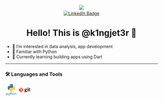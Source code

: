 <div id="header" align="center">
  <img src="https://media.giphy.com/media/5eLDrEaRGHegx2FeF2/giphy.gif" width="250"/>
</div>

<div id="badges" align="center">
 <a href="https://www.linkedin.com/in/changting-lin/">
  <img src="https://img.shields.io/badge/LinkedIn-blue?style=for-the-badge&logo=linkedin&logoColor=white" alt="LinkedIn Badge"/>
 </a>
</div>

<h1 align="center">
 Hello! This is @k1ngjet3r 👋
</h1>

- 👀 I’m interested in data analysis, app development
- 🐍 Familiar with Python
- 🎯 Currently learning building apps using Dart

---

### :hammer_and_wrench: Languages and Tools

<div>
<img src="https://github.com/devicons/devicon/blob/master/icons/python/python-original-wordmark.svg" title="Python" **alt="Python" width="40" height="40"/>
<img src="https://github.com/devicons/devicon/blob/master/icons/git/git-original-wordmark.svg" title="Git"**alt="Git" width="40" height="40"/>
</div>
